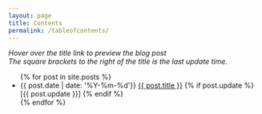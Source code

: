 ```yaml
---
layout: page
title: Contents
permalink: /tableofcontents/
---
```


<div>
  <p><i>Hover over the title link to preview the blog post<br>The square brackets to the right of the title is the last update time.</i></p>
</div>

<ul>
  {% for post in site.posts %}
    <li>
      {{ post.date | date: '%Y-%m-%d'}}
      <a href="{{ post.url }}" title="{{ post.excerpt | remove: '<p>' | remove: '</p>' }}">{{ post.title }}</a>
      {% if post.update %}
          [{{ post.update }}]
      {% endif %}
    </li>
  {% endfor %}
</ul>
